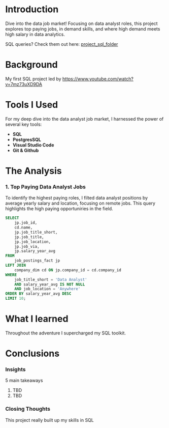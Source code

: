 # Introduction
Dive into the data job market! Focusing on data analyst roles, this project explores top paying jobs, in demand skills, and where high demand meets high salary in data analytics.

SQL queries? Check them out here: [project_sql_folder](/project_sql/)

# Background
My first SQL project led by https://www.youtube.com/watch?v=7mz73uXD9DA

# Tools I Used
For my deep dive into the data analyst job market, I harnessed the power of several key tools:

- **SQL**
- **PostgresSQL**
- **Visual Studio Code**
- **Git & Github**

# The Analysis
### 1. Top Paying Data Analyst Jobs
To identify the highest paying roles, I filted data analyst positions by average yearly salary and location, focusing on remote jobs. This query highlights the high paying opportuniries in the field.

```SQL
SELECT
    jp.job_id,
    cd.name,
    jp.job_title_short,
    jp.job_title,
    jp.job_location,
    jp.job_via,
    jp.salary_year_avg
FROM
    job_postings_fact jp
LEFT JOIN
    company_dim cd ON jp.company_id = cd.company_id
WHERE
    job_title_short = 'Data Analyst'
    AND salary_year_avg IS NOT NULL
    AND job_location = 'Anywhere'
ORDER BY salary_year_avg DESC
LIMIT 10;
```
# What I learned
Throughout the adventure I supercharged my SQL toolkit.

# Conclusions

### Insights

5 main takeaways

1. TBD
2. TBD

### Closing Thoughts

This project really built up my skills in SQL